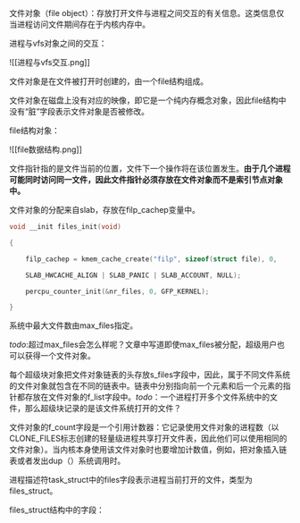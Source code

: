 
文件对象（file object）：存放打开文件与进程之间交互的有关信息。这类信息仅当进程访问文件期间存在于内核内存中。

进程与vfs对象之间的交互：

![[进程与vfs交互.png]]

文件对象是在文件被打开时创建的，由一个file结构组成。

文件对象在磁盘上没有对应的映像，即它是一个纯内存概念对象，因此file结构中没有“脏”字段表示文件对象是否被修改。

file结构对象：

![[file数据结构.png]]

文件指针指的是文件当前的位置，文件下一个操作将在该位置发生。**由于几个进程可能同时访问同一文件，因此文件指针必须存放在文件对象而不是索引节点对象中。**

文件对象的分配来自slab，存放在filp_cachep变量中。

```c
void __init files_init(void)

{

	filp_cachep = kmem_cache_create("filp", sizeof(struct file), 0,

	SLAB_HWCACHE_ALIGN | SLAB_PANIC | SLAB_ACCOUNT, NULL);

	percpu_counter_init(&nr_files, 0, GFP_KERNEL);

}
```

系统中最大文件数由max_files指定。

*todo*:超过max_files会怎么样呢？文章中写道即使max_files被分配，超级用户也可以获得一个文件对象。

每个超级块对象把文件对象链表的头存放s_files字段中，因此，属于不同文件系统的文件对象就包含在不同的链表中。链表中分别指向前一个元素和后一个元素的指针都存放在文件对象的f_list字段中。*todo*：一个进程打开多个文件系统中的文件，那么超级块记录的是该文件系统打开的文件？

文件对象的f_count字段是一个引用计数器：它记录使用文件对象的进程数（以CLONE_FILES标志创建的轻量级进程共享打开文件表，因此他们可以使用相同的文件对象）。当内核本身使用该文件对象时也要增加计数值，例如，把对象插入链表或者发出dup（）系统调用时。

进程描述符task_struct中的files字段表示进程当前打开的文件，类型为files_struct。

files_struct结构中的字段：

